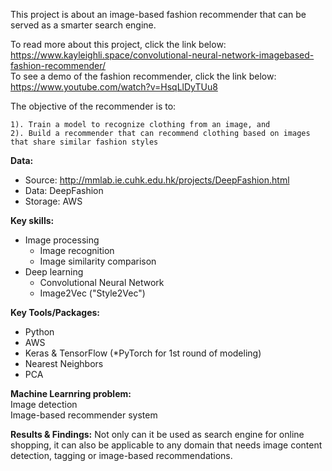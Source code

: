 This project is about an image-based fashion recommender that can be served as a smarter search engine.

To read more about this project, click the link below:   
https://www.kayleighli.space/convolutional-neural-network-imagebased-fashion-recommender/   
To see a demo of the fashion recommender, click the link below:   
https://www.youtube.com/watch?v=HsqLlDyTUu8

The objective of the recommender is to:   

	1). Train a model to recognize clothing from an image, and   
	2). Build a recommender that can recommend clothing based on images that share similar fashion styles   

**Data:**   
 * Source: http://mmlab.ie.cuhk.edu.hk/projects/DeepFashion.html
 * Data: DeepFashion 
 * Storage: AWS 

**Key skills:**    
 * Image processing 
 	* Image recognition 
	* Image similarity comparison 
 * Deep learning 
 	* Convolutional Neural Network
	* Image2Vec ("Style2Vec") 

**Key Tools/Packages:**   
* Python
* AWS
* Keras & TensorFlow (*PyTorch for 1st round of modeling) 
* Nearest Neighbors 
* PCA 

**Machine Learnring problem:**   
Image detection     
Image-based recommender system

**Results & Findings:**
Not only can it be used as search engine for online shopping, it can also be applicable to any domain that needs image content detection, tagging or image-based recommendations.   
